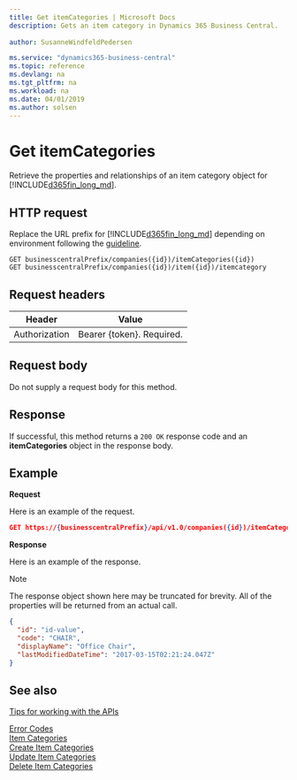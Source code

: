 ```yaml
---
title: Get itemCategories | Microsoft Docs
description: Gets an item category in Dynamics 365 Business Central.
 
author: SusanneWindfeldPedersen

ms.service: "dynamics365-business-central"
ms.topic: reference
ms.devlang: na
ms.tgt_pltfrm: na
ms.workload: na
ms.date: 04/01/2019
ms.author: solsen
---
```


# Get itemCategories
Retrieve the properties and relationships of an item category object for [!INCLUDE[d365fin_long_md](../../includes/d365fin_long_md.md)].

## HTTP request
Replace the URL prefix for [!INCLUDE[d365fin_long_md](../../includes/d365fin_long_md.md)] depending on environment following the [guideline](../../v1.0/endpoints-apis-for-dynamics.md).

```
GET businesscentralPrefix/companies({id})/itemCategories({id})
GET businesscentralPrefix/companies({id})/item({id})/itemcategory
```

## Request headers

|Header       |Value                    |
|-------------|-------------------------|
|Authorization|Bearer {token}. Required.|

## Request body
Do not supply a request body for this method.

## Response
If successful, this method returns a ```200 OK``` response code and an **itemCategories** object in the response body.

## Example

**Request**

Here is an example of the request.
```json
GET https://{businesscentralPrefix}/api/v1.0/companies({id})/itemCategories({id})
```

**Response**

Here is an example of the response. 

> [!NOTE]  
>   The response object shown here may be truncated for brevity. All of the properties will be returned from an actual call.

```json
{
  "id": "id-value",
  "code": "CHAIR",
  "displayName": "Office Chair",
  "lastModifiedDateTime": "2017-03-15T02:21:24.047Z"
}
```


## See also
[Tips for working with the APIs](/dynamics365/business-central/dev-itpro/developer/devenv-connect-apps-tips)  



[Error Codes](../dynamics_error_codes.md)  
[Item Categories](../resources/dynamics_itemcategories.md)  
[Create Item Categories](../api/dynamics_create_itemcategories.md)  
[Update Item Categories](../api/dynamics_itemcategories_update.md)  
[Delete Item Categories](../api/dynamics_itemcategories_delete.md)  